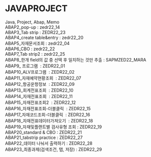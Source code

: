 # JAVAPROJECT<br>
Java, Project, Abap, Memo<br>
ABAP2_pop-up    : zedr22_14<br>
ABAP3_Tab strip : ZEDR22_23<br>
ABAP4_create table&entry : zedr22_20<br>
ABAP5_자재문서조회 : zedr22_04<br>
ABAP6_CBO : zedr22_22<br>
ABAP7_Tab strip2 : zedr22_25<br>
ABAP8_한개 field의 값 중 선택 후 일치하는 것만 추출 : SAPMZED22_MARA<br>
ABAP9_ 프로그램  : ZEDR22_01<br>
ABAP10_ALV프로그램  : ZEDR22_02<br>
ABAP11_자재예약현황조회  : ZEDR22_07<br>
ABAP12_항공운항정보  : ZEDR22_09<br>
ABAP13_회계전표조회  : ZEDR22_10<br>
ABAP14_자재전표조회  : ZEDR22_11<br>
ABAP15_자재전표조회2  : ZEDR22_12<br>
ABAP16_자재전표조회-더블클릭  : ZEDR22_15<br>
ABAP17_자재코드조회-더블클릭  : ZEDR22_16<br>
ABAP18_자재전표데이터가져오기  : ZEDR22_18<br>
ABAP19_자재및플랜트별 검사유형 조회 : ZEDR22_19<br>
ABAP20_standard & CBO : ZEDR22_21<br>
ABAP21_tabstrip practice : ZEDR22_27<br>
ABAP22_데이터 나눠서 출력하기 : ZEDR22_28<br>
ABAP23_최종과제(검색조건, 탭, 저장) : ZEDR22_29<br>
